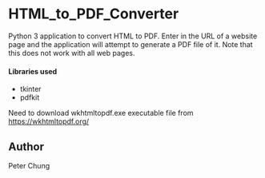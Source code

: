 # HTML_to_PDF_Converter
Python 3 application to convert HTML to PDF.  Enter in the URL of a website page and the application will attempt to generate a PDF file of it.  Note that this does not work with all web pages.


#### Libraries used
- tkinter
- pdfkit

Need to download wkhtmltopdf.exe executable file from https://wkhtmltopdf.org/


## Author
Peter Chung

